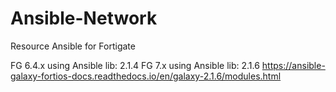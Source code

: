 # Ansible-Network

Resource Ansible for Fortigate

FG 6.4.x using Ansible lib: 2.1.4
FG 7.x using Ansible lib: 2.1.6
https://ansible-galaxy-fortios-docs.readthedocs.io/en/galaxy-2.1.6/modules.html


